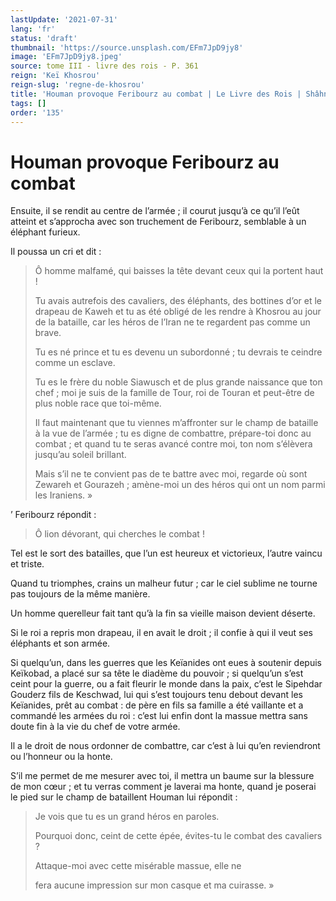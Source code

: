 ```yaml
---
lastUpdate: '2021-07-31'
lang: 'fr'
status: 'draft'
thumbnail: 'https://source.unsplash.com/EFm7JpD9jy8'
image: 'EFm7JpD9jy8.jpeg'
source: tome III - livre des rois - P. 361
reign: 'Keï Khosrou'
reign-slug: 'regne-de-khosrou'
title: 'Houman provoque Feribourz au combat | Le Livre des Rois | Shâhnâmeh'
tags: []
order: '135'
---
```


<!-- LTeX: language=fr -->

# Houman provoque Feribourz au combat

Ensuite, il se rendit au centre de l’armée ; il courut jusqu’à ce qu’il l’eût atteint et s’approcha avec son truchement de Feribourz, semblable à un éléphant furieux.

Il poussa un cri et dit :

> Ô homme malfamé, qui baisses la tête devant ceux qui la portent haut !
>
> Tu avais autrefois des cavaliers, des éléphants, des bottines d’or et le drapeau de Kaweh et tu as été obligé de les rendre à Khosrou au jour de la bataille, car les héros de l’Iran ne te regardent pas comme un brave.
>
> Tu es né prince et tu es devenu un subordonné ; tu devrais te ceindre comme un esclave.
>
> Tu es le frère du noble Siawusch et de plus grande naissance que ton chef ; moi je suis de la famille de Tour, roi de Touran et peut-être de plus noble race que toi-même.
>
> Il faut maintenant que tu viennes m’affronter sur le champ de bataille à la vue de l’armée ; tu es digne de combattre, prépare-toi donc au combat ; et quand tu te seras avancé contre moi, ton nom s’élèvera jusqu’au soleil brillant.
>
> Mais s’il ne te convient pas de te battre avec moi, regarde où sont Zewareh et Gourazeh ; amène-moi un des héros qui ont un nom parmi les Iraniens. »

’ Feribourz répondit :

> Ô lion dévorant, qui cherches le combat !

Tel est le sort des batailles, que l’un est heureux et victorieux, l’autre vaincu et triste.

Quand tu triomphes, crains un malheur futur ; car le ciel sublime ne tourne pas toujours de la même manière.

Un homme querelleur fait tant qu’à la fin sa vieille maison devient déserte.

Si le roi a repris mon drapeau, il en avait le droit ; il confie à qui il veut ses éléphants et son armée.

Si quelqu’un, dans les guerres que les Keïanides ont eues à soutenir depuis Keïkobad, a placé sur sa tête le diadème du pouvoir ; si quelqu’un s’est ceint pour la guerre, ou a fait fleurir le monde dans la paix, c’est le Sipehdar Gouderz fils de Keschwad, lui qui s’est toujours tenu debout devant les Keïanides, prêt au combat : de père en fils sa famille a été vaillante et a commandé les armées du roi : c’est lui enfin dont la massue mettra sans doute fin à la vie du chef de votre armée.

Il a le droit de nous ordonner de combattre, car c’est à lui qu’en reviendront ou l’honneur ou la honte.

S’il me permet de me mesurer avec toi, il mettra un baume sur la blessure de mon cœur ; et tu verras comment je laverai ma honte, quand je poserai le pied sur le champ de bataillent Houman lui répondit :

> Je vois que tu es un grand héros en paroles.
>
> Pourquoi donc, ceint de cette épée, évites-tu le combat des cavaliers ?
>
> Attaque-moi avec cette misérable massue, elle ne
>
> fera aucune impression sur mon casque et ma cuirasse. »
